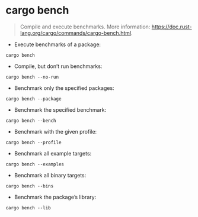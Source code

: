 # cargo bench

> Compile and execute benchmarks.
> More information: <https://doc.rust-lang.org/cargo/commands/cargo-bench.html>.

- Execute benchmarks of a package:

`cargo bench`

- Compile, but don’t run benchmarks:

`cargo bench --no-run`

- Benchmark only the specified packages:

`cargo bench --package`

- Benchmark the specified benchmark:

`cargo bench --bench`

- Benchmark with the given profile:

`cargo bench --profile`

- Benchmark all example targets:

`cargo bench --examples`

- Benchmark all binary targets:

`cargo bench --bins`

- Benchmark the package’s library:

`cargo bench --lib`
